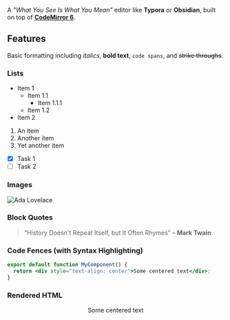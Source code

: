 A _"What You See Is What You Mean"_ editor like **Typora** or **Obsidian**, built on top of [**CodeMirror 6**](https://codemirror.net/).

## Features

Basic formatting including _italics_, **bold text**, `code spans`, and ~~strike throughs~~.

### Lists

- Item 1
  - Item 1.1
    - Item 1.1.1
  - Item 1.2
- Item 2

1. An item
2. Another item
3. Yet another item

- [x] Task 1
- [ ] Task 2

### Images

![Ada Lovelace](https://upload.wikimedia.org/wikipedia/commons/thumb/c/c0/Ada_Lovelace_Chalon_portrait.jpg/120px-Ada_Lovelace_Chalon_portrait.jpg)

### Block Quotes

> “History Doesn't Repeat Itself, but It Often Rhymes” – **Mark Twain**.

### Code Fences (with Syntax Highlighting)

```jsx
export default function MyComponent() {
  return <div style="text-align: center">Some centered text</div>;
}
```

### Rendered HTML

<div style="text-align: center">
  Some centered text
</div>
